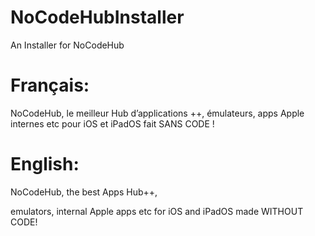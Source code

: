 # NoCodeHubInstaller
An Installer for NoCodeHub

# Français:

NoCodeHub, le meilleur Hub d’applications ++, émulateurs, apps Apple internes etc pour iOS et iPadOS fait SANS CODE !

# English:

NoCodeHub, the best Apps Hub++,

emulators, internal Apple apps etc for iOS and iPadOS made WITHOUT CODE!
